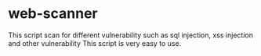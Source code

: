 # web-scanner
This script scan for different vulnerability such as sql injection, xss injection and other vulnerability This script is very easy to use.
